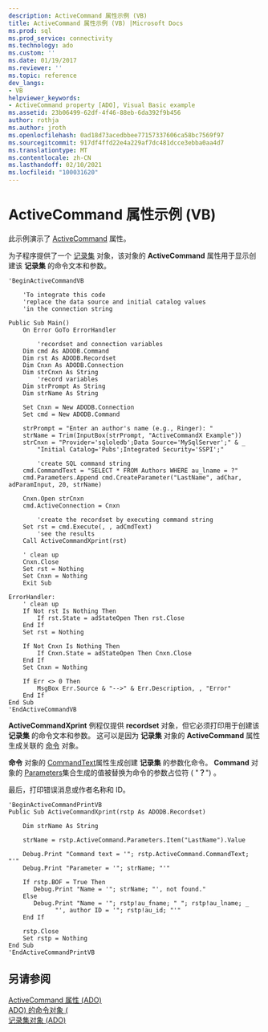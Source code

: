 ```yaml
---
description: ActiveCommand 属性示例 (VB)
title: ActiveCommand 属性示例 (VB) |Microsoft Docs
ms.prod: sql
ms.prod_service: connectivity
ms.technology: ado
ms.custom: ''
ms.date: 01/19/2017
ms.reviewer: ''
ms.topic: reference
dev_langs:
- VB
helpviewer_keywords:
- ActiveCommand property [ADO], Visual Basic example
ms.assetid: 23b06499-62df-4f46-88eb-6da392f9b456
author: rothja
ms.author: jroth
ms.openlocfilehash: 0ad18d73acedbbee77157337606ca58bc7569f97
ms.sourcegitcommit: 917df4ffd22e4a229af7dc481dcce3ebba0aa4d7
ms.translationtype: MT
ms.contentlocale: zh-CN
ms.lasthandoff: 02/10/2021
ms.locfileid: "100031620"
---
```

# <a name="activecommand-property-example-vb"></a>ActiveCommand 属性示例 (VB)
此示例演示了 [ActiveCommand](./activecommand-property-ado.md) 属性。  
  
 为子程序提供了一个 [记录集](./recordset-object-ado.md) 对象，该对象的 **ActiveCommand** 属性用于显示创建该 **记录集** 的命令文本和参数。  
  
```  
'BeginActiveCommandVB  
  
    'To integrate this code  
    'replace the data source and initial catalog values  
    'in the connection string  
  
Public Sub Main()  
    On Error GoTo ErrorHandler  
  
        'recordset and connection variables  
    Dim cmd As ADODB.Command  
    Dim rst As ADODB.Recordset  
    Dim Cnxn As ADODB.Connection  
    Dim strCnxn As String  
        'record variables  
    Dim strPrompt As String  
    Dim strName As String  
  
    Set Cnxn = New ADODB.Connection  
    Set cmd = New ADODB.Command  
  
    strPrompt = "Enter an author's name (e.g., Ringer): "  
    strName = Trim(InputBox(strPrompt, "ActiveCommandX Example"))  
    strCnxn = "Provider='sqloledb';Data Source='MySqlServer';" & _  
        "Initial Catalog='Pubs';Integrated Security='SSPI';"  
  
        'create SQL command string  
    cmd.CommandText = "SELECT * FROM Authors WHERE au_lname = ?"  
    cmd.Parameters.Append cmd.CreateParameter("LastName", adChar, adParamInput, 20, strName)  
  
    Cnxn.Open strCnxn  
    cmd.ActiveConnection = Cnxn  
  
        'create the recordset by executing command string  
    Set rst = cmd.Execute(, , adCmdText)  
        'see the results  
    Call ActiveCommandXprint(rst)  
  
    ' clean up  
    Cnxn.Close  
    Set rst = Nothing  
    Set Cnxn = Nothing  
    Exit Sub  
  
ErrorHandler:  
    ' clean up  
    If Not rst Is Nothing Then  
        If rst.State = adStateOpen Then rst.Close  
    End If  
    Set rst = Nothing  
  
    If Not Cnxn Is Nothing Then  
        If Cnxn.State = adStateOpen Then Cnxn.Close  
    End If  
    Set Cnxn = Nothing  
  
    If Err <> 0 Then  
        MsgBox Err.Source & "-->" & Err.Description, , "Error"  
    End If  
End Sub  
'EndActiveCommandVB  
```  
  
 **ActiveCommandXprint** 例程仅提供 **recordset** 对象，但它必须打印用于创建该 **记录集** 的命令文本和参数。 这可以是因为 **记录集** 对象的 **ActiveCommand** 属性生成关联的 [命令](./command-object-ado.md) 对象。  
  
 **命令** 对象的 [CommandText](./commandtext-property-ado.md)属性生成创建 **记录集** 的参数化命令。 **Command** 对象的 [Parameters](./parameters-collection-ado.md)集合生成的值被替换为命令的参数占位符 ( "**？**") 。  
  
 最后，打印错误消息或作者名称和 ID。  
  
```  
'BeginActiveCommandPrintVB  
Public Sub ActiveCommandXprint(rstp As ADODB.Recordset)  
  
    Dim strName As String  
  
    strName = rstp.ActiveCommand.Parameters.Item("LastName").Value  
  
    Debug.Print "Command text = '"; rstp.ActiveCommand.CommandText; "'"  
    Debug.Print "Parameter = '"; strName; "'"  
  
    If rstp.BOF = True Then  
       Debug.Print "Name = '"; strName; "', not found."  
    Else  
       Debug.Print "Name = '"; rstp!au_fname; " "; rstp!au_lname; _  
             "', author ID = '"; rstp!au_id; "'"  
    End If  
  
    rstp.Close  
    Set rstp = Nothing  
End Sub  
'EndActiveCommandPrintVB  
```  
  
## <a name="see-also"></a>另请参阅  
 [ActiveCommand 属性 (ADO) ](./activecommand-property-ado.md)   
 [ADO) 的命令对象 (](./command-object-ado.md)   
 [记录集对象 (ADO)](./recordset-object-ado.md)